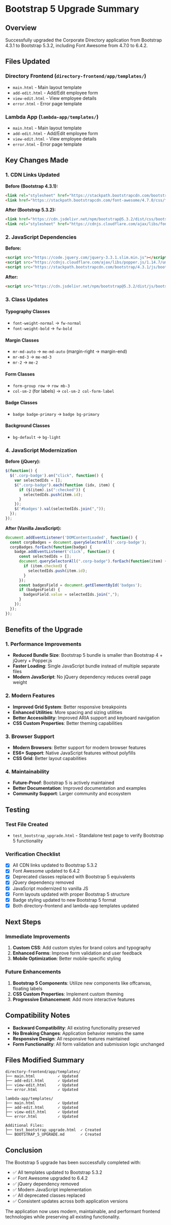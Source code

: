 # Bootstrap 5 Upgrade Summary

## Overview
Successfully upgraded the Corporate Directory application from Bootstrap 4.3.1 to Bootstrap 5.3.2, including Font Awesome from 4.7.0 to 6.4.2.

## Files Updated

### Directory Frontend (`directory-frontend/app/templates/`)
- `main.html` - Main layout template
- `add-edit.html` - Add/Edit employee form
- `view-edit.html` - View employee details
- `error.html` - Error page template

### Lambda App (`lambda-app/templates/`)
- `main.html` - Main layout template
- `add-edit.html` - Add/Edit employee form
- `view-edit.html` - View employee details
- `error.html` - Error page template

## Key Changes Made

### 1. CDN Links Updated
**Before (Bootstrap 4.3.1):**
```html
<link rel="stylesheet" href="https://stackpath.bootstrapcdn.com/bootstrap/4.3.1/css/bootstrap.min.css">
<link href="https://stackpath.bootstrapcdn.com/font-awesome/4.7.0/css/font-awesome.min.css" rel="stylesheet">
```

**After (Bootstrap 5.3.2):**
```html
<link href="https://cdn.jsdelivr.net/npm/bootstrap@5.3.2/dist/css/bootstrap.min.css" rel="stylesheet">
<link rel="stylesheet" href="https://cdnjs.cloudflare.com/ajax/libs/font-awesome/6.4.2/css/all.min.css">
```

### 2. JavaScript Dependencies
**Before:**
```html
<script src="https://code.jquery.com/jquery-3.3.1.slim.min.js"></script>
<script src="https://cdnjs.cloudflare.com/ajax/libs/popper.js/1.14.7/umd/popper.min.js"></script>
<script src="https://stackpath.bootstrapcdn.com/bootstrap/4.3.1/js/bootstrap.min.js"></script>
```

**After:**
```html
<script src="https://cdn.jsdelivr.net/npm/bootstrap@5.3.2/dist/js/bootstrap.bundle.min.js"></script>
```

### 3. Class Updates

#### Typography Classes
- `font-weight-normal` → `fw-normal`
- `font-weight-bold` → `fw-bold`

#### Margin Classes
- `mr-md-auto` → `me-md-auto` (margin-right → margin-end)
- `mr-md-3` → `me-md-3`
- `mr-2` → `me-2`

#### Form Classes
- `form-group row` → `row mb-3`
- `col-sm-2` (for labels) → `col-sm-2 col-form-label`

#### Badge Classes
- `badge badge-primary` → `badge bg-primary`

#### Background Classes
- `bg-default` → `bg-light`

### 4. JavaScript Modernization
**Before (jQuery):**
```javascript
$(function() {
  $('.corp-badge').on("click", function() {
    var selectedIds = [];
    $(".corp-badge").each(function (idx, item) {
      if ($(item).is(":checked")) {
        selectedIds.push(item.id);
      }
    });
    $('#badges').val(selectedIds.join(","));
  });
});
```

**After (Vanilla JavaScript):**
```javascript
document.addEventListener('DOMContentLoaded', function() {
  const corpBadges = document.querySelectorAll('.corp-badge');
  corpBadges.forEach(function(badge) {
    badge.addEventListener('click', function() {
      const selectedIds = [];
      document.querySelectorAll(".corp-badge").forEach(function(item) {
        if (item.checked) {
          selectedIds.push(item.id);
        }
      });
      const badgesField = document.getElementById('badges');
      if (badgesField) {
        badgesField.value = selectedIds.join(",");
      }
    });
  });
});
```

## Benefits of the Upgrade

### 1. Performance Improvements
- **Reduced Bundle Size**: Bootstrap 5 bundle is smaller than Bootstrap 4 + jQuery + Popper.js
- **Faster Loading**: Single JavaScript bundle instead of multiple separate files
- **Modern JavaScript**: No jQuery dependency reduces overall page weight

### 2. Modern Features
- **Improved Grid System**: Better responsive breakpoints
- **Enhanced Utilities**: More spacing and sizing utilities
- **Better Accessibility**: Improved ARIA support and keyboard navigation
- **CSS Custom Properties**: Better theming capabilities

### 3. Browser Support
- **Modern Browsers**: Better support for modern browser features
- **ES6+ Support**: Native JavaScript features without polyfills
- **CSS Grid**: Better layout capabilities

### 4. Maintainability
- **Future-Proof**: Bootstrap 5 is actively maintained
- **Better Documentation**: Improved documentation and examples
- **Community Support**: Larger community and ecosystem

## Testing

### Test File Created
- `test_bootstrap_upgrade.html` - Standalone test page to verify Bootstrap 5 functionality

### Verification Checklist
- [x] All CDN links updated to Bootstrap 5.3.2
- [x] Font Awesome updated to 6.4.2
- [x] Deprecated classes replaced with Bootstrap 5 equivalents
- [x] jQuery dependency removed
- [x] JavaScript modernized to vanilla JS
- [x] Form layouts updated with proper Bootstrap 5 structure
- [x] Badge styling updated to new Bootstrap 5 format
- [x] Both directory-frontend and lambda-app templates updated

## Next Steps

### Immediate Improvements
1. **Custom CSS**: Add custom styles for brand colors and typography
2. **Enhanced Forms**: Improve form validation and user feedback
3. **Mobile Optimization**: Better mobile-specific styling

### Future Enhancements
1. **Bootstrap 5 Components**: Utilize new components like offcanvas, floating labels
2. **CSS Custom Properties**: Implement custom theming
3. **Progressive Enhancement**: Add more interactive features

## Compatibility Notes

- **Backward Compatibility**: All existing functionality preserved
- **No Breaking Changes**: Application behavior remains the same
- **Responsive Design**: All responsive features maintained
- **Form Functionality**: All form validation and submission logic unchanged

## Files Modified Summary

```
directory-frontend/app/templates/
├── main.html          ✓ Updated
├── add-edit.html      ✓ Updated  
├── view-edit.html     ✓ Updated
└── error.html         ✓ Updated

lambda-app/templates/
├── main.html          ✓ Updated
├── add-edit.html      ✓ Updated
├── view-edit.html     ✓ Updated
└── error.html         ✓ Updated

Additional Files:
├── test_bootstrap_upgrade.html  ✓ Created
└── BOOTSTRAP_5_UPGRADE.md       ✓ Created
```

## Conclusion

The Bootstrap 5 upgrade has been successfully completed with:
- ✅ All templates updated to Bootstrap 5.3.2
- ✅ Font Awesome upgraded to 6.4.2
- ✅ jQuery dependency removed
- ✅ Modern JavaScript implementation
- ✅ All deprecated classes replaced
- ✅ Consistent updates across both application versions

The application now uses modern, maintainable, and performant frontend technologies while preserving all existing functionality.
